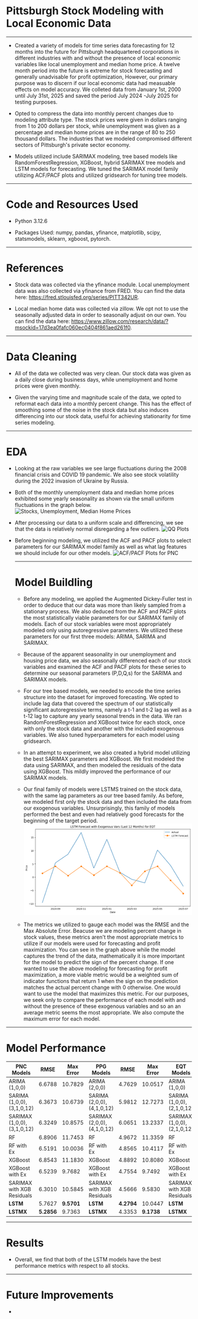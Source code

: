 # Pittsburgh Stock Modeling with Local Economic Data
----------------------------------------------------
- Created a variety of models for time series data forecasting for 12 months into the future for Pittsburgh headquartered corporations in different industries with and without the presence of local economic variables like local unemployment and median home price. A twelve month period into the future is extreme for stock forecasting and generally unadvisable for profit optimization, However, our primary purpose was to discern if our local economic data had measuable effects on model accuracy. We colleted data from January 1st, 2000 until July 31st, 2025 and saved the period July 2024 -July 2025 for testing purposes.
- Opted to compress the data into monthly percent changes due to modeling attribute type. The stock prices were given in dollars ranging from 1 to 200 dollars per stock, while unemployment was given as a percentage and median home prices are in the range of 80 to 250 thousand dollars. The industries that we modeled compromised different sectors of Pittsburgh's private sector economy.

- Models utilized include SARIMAX modeling, tree based models like RandomForestRegression, XGBoost, hybrid SARIMAX tree models and LSTM models for forecasting. We tuned the SARIMAX model family utilizing ACF/PACF plots and utilized gridsearch for tuning tree models.

----------------------------------------------------
# Code and Resources Used
- Python 3.12.6

- Packages Used: numpy, pandas, yfinance, matplotlib, scipy, statsmodels, sklearn, xgboost, pytorch.

----------------------------------------------------
# References
- Stock data was collected via the yfinance module. Local unemployment data was also collected via yfinance from FRED. You can find the data here: https://fred.stlouisfed.org/series/PITT342UR.

- Local median home data was collected via zillow. We opt not to use the seasonally adjusted data in order to seasonally adjust on our own. You can find the data here: https://www.zillow.com/research/data/?msockid=17d3ea0fafc060ec0404f861aed261f0.

-----------------------------------------------------
# Data Cleaning
- All of the data we collected was very clean. Our stock data was given as a daily close during business days, while unemployment and home prices were given monthly.

- Given the varying time and magnitude scale of the data, we opted to reformat each data into a monthly percent change. This has the effect of smoothing some of the noise in the stock data but also induces differencing into our stock data, useful for achieving stationarity for time series modeling.

-----------------------------------------------------
# EDA
- Looking at the raw variables we see large fluctuations during the 2008 financial crisis and COVID 19 pandemic. We also see stock volatility during the 2022 invasion of Ukraine by Russia.

- Both of the monthly unemployment data and median home prices exhibited some yearly seasonality as shown via the small uniform fluctuations in the graph below.
  ![Stocks, Unemployment, Median Home Prices](https://github.com/jordan-bennett02/Pittsburgh-Stock-Response-Local-Economic-Indicators/blob/main/history_COVID_19.png)

- After processing our data to a uniform scale and differencing, we see that the data is relatively normal disregarding a few outliers.
  ![QQ Plots](https://github.com/jordan-bennett02/Pittsburgh-Stock-Response-Local-Economic-Indicators/blob/main/qq_plot_normality.png)
- Before beginning modeling, we utilized the ACF and PACF plots to select parameters for our SARIMAX model family as well as what lag features we should include for our other models.
  ![ACF/PACF Plots for PNC](https://github.com/jordan-bennett02/Pittsburgh-Stock-Response-Local-Economic-Indicators/blob/main/ACF_PACF_Stocks.png)

  ---------------------------------------------------
  # Model Buildling
  - Before any modeling, we applied the Augmented Dickey-Fuller test in order to deduce that our data was more than likely sampled from a stationary process. We also deduced from the ACF and PACF plots the most statistically viable parameters for our SARIMAX family of models. Each of our stock variables were most appropriately modeled only using autoregressive parameters. We utilized these parameters for our first three models: ARIMA, SARIMA and SARIMAX.
 
  - Because of the apparent seasonality in our unemployment and housing price data, we also seasonally differenced each of our stock variables and examined the ACF and PACF plots for these series to determine our seasonal parameters (P,D,Q,s) for the SARIMA and SARIMAX models.
 
  - For our tree based models, we needed to encode the time series structure into the dataset for improved forecasting. We opted to include lag data that covered the spectrum of our statistically significant autoregressive terms, namely a t-1 and t-2 lag as well as a t-12 lag to capture any yearly seasonal trends in the data. We ran RandomForestRegression and XGBoost twice for each stock, once with only the stock data and another with the included exogenous variables. We also tuned hyperparameters for each model using gridsearch.
 
  - In an attempt to experiment, we also created a hybrid model utilizing the best SARIMAX parameters and XGBoost. We first modeled the data using SARIMAX, and then modeled the residuals of the data using XGBoost. This mildly improved the performance of our SARIMAX models.
 
  - Our final family of models were LSTMS trained on the stock data, with the same lag parameters as our tree based family. As before, we modeled first only the stock data and then included the data from our exogenous variables. Unsurprisingly, this family of models performed the best and even had relatively good forecasts for the beginning of the target period.
    ![EQT LSTM with Exogenous Variables](https://github.com/jordan-bennett02/Pittsburgh-Stock-Response-Local-Economic-Indicators/blob/main/EQT%20LSTM.png)
 
  - The metrics we utilized to gauge each model was the RMSE and the Max Absolute Error. Beacuse we are modeling percent change in stock values, these metrics aren't the most appropriate metrics to utilize if our models were used for forecasting and profit maximization. You can see in the graph above while the model captures the trend of the data, mathematically it is more important for the model to predict the sign of the percent change. If one wanted to use the above modeling for forecasting for profit maximization, a more viable metric would be a weighted sum of indicator functions that return 1 when the sign on the prediction matches the actual percent change with 0 otherwise. One would want to use the model that maximizes this metric. For our purposes, we seek only to compare the performance of each model with and without the presence of these exogenous variables and so an an average metric seems the most appropriate. We also compute the maximum error for each model.
 
----------------------------------------------------
# Model Performance

| PNC Models | RMSE | Max Error| PPG Models | RMSE | Max Error | EQT Models | RMSE | Max Error |
|------------|------|----------|------------|------|-----------|------------|------|-----------|
|ARIMA (1,0,0)| 6.6788 |10.7829| ARIMA (2,0,0) | 4.7629 | 10.0517 | ARIMA (1,0,0)| 7.6385 | 15.7002 |
|SARIMA (1,0,0), (3,1,0,12)| 6.3673 | 10.6739| SARIMA (2,0,0), (4,1,0,12) | 5.9812 | 12.7273 | SARIMA (1,0,0), (2,1,0,12) | 11.4688 | 19.5740 |
|SARIMAX (1,0,0), (3,1,0,12)|6.3249 | 10.8575| SARIMAX (2,0,0), (4,1,0,12) | 6.0651 | 13.2337 | SARIMAX (1,0,0), (2,1,0,12) | 10.7346 | 19.5638 |
|RF| 6.8906 | 11.7453 | RF | 4.9672 | 11.3359 | RF | 7.9398 | 15.1252 |
|RF with Ex| 6.5191 | 10.0036 | RF with Ex | 4.8565 | 10.4117 | RF with Ex | 9.0174 | 15.8055 | 
|XGBoost | 6.8543 | 11.1830 | XGBoost | 4.8892 | 10.8080 | XGBoost | 7.9255 | 15.2462 |
|XGBoost with Ex | 6.5239 | 9.7682 | XGBoost with Ex | 4.7554 | 9.7492 | XGBoost with Ex | 8.2230 | 15.6964 |
|SARIMAX with XGB Residuals | 6.3010 | 10.5845 | SARIMAX with XGB Residuals | 4.5666 | 9.5830 | SARIMAX with XGB Residuals | 7.7831 | 15.6453 |
|**LSTM** | 5.7627 | **9.5701** | **LSTM** | **4.2794** | 10.0447 | **LSTM** | **6.6195** | 12.8124 |
|**LSTMX** | **5.2856** | 9.7363 | **LSTMX** | 4.3353 | **9.1738** | **LSTMX** | 6.8866 | **12.7954** |

------------------------------------------------------
# Results
- Overall, we find that both of the LSTM models have the best performance metrics with respect to all stocks.
------------------------------------------------------
# Future Improvements
- 
